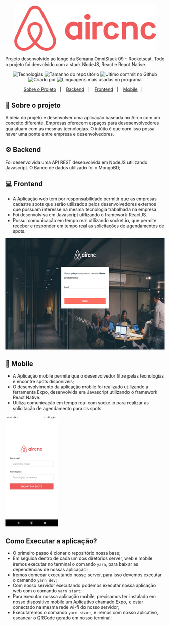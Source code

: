 <p align="center">
    <img src="https://raw.githubusercontent.com/jhonatanffelipe/aircnc/master/readmeAssets/logo2.png"/>
</p>

Projeto desenvolvido ao longo da Semana OmniStack 09 - Rocketseat. Todo o projeto foi denvolvido com a stack NodeJS, React e React Native.

<p align="center">
   <img alt="Tecnologias" src="https://img.shields.io/github/languages/count/jhonatanffelipe/aircnc?color=f05a5b">
   <img alt="Tamanho do repositório" src="https://img.shields.io/github/repo-size/jhonatanffelipe/aircnc?color=f05a5b">
   <img alt="Ultimo commit no Github" src="https://img.shields.io/github/last-commit/jhonatanffelipe/aircnc?color=f05a5b">
   <img alt="Criado por" src="https://img.shields.io/badge/made%20by-jhonatanffelipe-%20?color=f05a5b">
   <img alt="Linguagens mais usadas no programa" src="https://img.shields.io/github/languages/top/jhonatanffelipe/aircnc?color=f05a5b">
</p> 

<p align="center">
  <a href="#rocket-sobre-o-projeto">Sobre o Projeto</a>&nbsp;&nbsp;&nbsp;|&nbsp;&nbsp;&nbsp;
  <a href="#gear-backend">Backend</a>&nbsp;&nbsp;&nbsp;|&nbsp;&nbsp;&nbsp;
  <a href="#computer-frontend">Frontend</a>&nbsp;&nbsp;&nbsp;|&nbsp;&nbsp;&nbsp;
  <a href="#iphone-mobile">Mobile</a>&nbsp;&nbsp;&nbsp;|&nbsp;&nbsp;&nbsp;
</p>


## :rocket: Sobre o projeto
A ideia do projeto é desenvolver uma aplicação baseada no Aircn com um conceito diferente. Empresas oferecem espaços para desesenvolvedores qua atuam com as mesmas tecnologias. O intúito é que com isso possa haver uma ponte entre empresa e desenvolvedores. 

## :gear: Backend

Foi desenvolvida uma API REST desenvolvida em NodeJS utilizando Javascript. O Banco de dados utilizado foi o MongoBD;

## :computer: Frontend

- A Aplicação web tem por responsabilidade permitir que as empresas cadastre spots que serão utilizados pelos desenvolvedores externos que possuam interesse na mesma tecnologia trabalhada na empresa. 
- Foi desenvolvisa em Javascript utilizando o framework ReactJS. 
- Possui comunicação em tempo real utilizando socket.io, que permite receber e responder em tempo real as solicitações de agendamentos de spots.

<img alt="Ecoleta" src="https://raw.githubusercontent.com/jhonatanffelipe/aircnc/master/readmeAssets/web.png" height="350px" />

## :iphone: Mobile

- A Aplicação mobile permite que o desenvolvedor filtre pelas tecnologias e encontre spots disponíveis;
- O desenvolvimento da aplicação mobile foi realizado utilizando a ferramenta Expo, desenvolvida em Javascript utilizando o framework React Native.
- Utiliza comunicação em tempo real com socke.io para realizar as solicitação de agendamento para os spots.

<img alt="Ecoleta" src="https://github.com/jhonatanffelipe/aircnc/blob/master/readmeAssets/mobile.jpeg"  height="350px" />

## Como Executar a aplicação?

- O primeiro passo é clonar o repositório nossa base;
- Em seguida dentro de cada um dos diretórios server, web e mobile iremos executar no terminal o comando `yarn`, para baixar as dependências de nossas aplicação;
- Iremos começar executando nosso server, para isso devemos executar o camando `yarn dev`;
- Com nosso servidor executando podemos executar nossa aplicação web com o comando `yarn start`;
- Para executar nosssa aplicação mobile, precisamos ter instalado em nosso dispositivo mobile um Aplicativo chamado Expo, e estar conectado na mesma rede wi-fi do nosso servidor;
- Executaremos o comando `yarn start`, e iremos com nosso aplicativo, escanear o QRCode gerado em nosso terminal;



